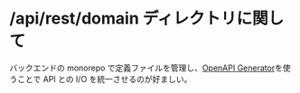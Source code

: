 # /api/rest/domain ディレクトリに関して

バックエンドの monorepo で定義ファイルを管理し、[OpenAPI Generator](https://github.com/OpenAPITools/openapi-generator)を使うことで API との I/O を統一させるのが好ましい。
